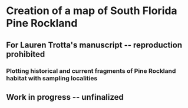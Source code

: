 # Creation of a map of South Florida Pine Rockland
## For Lauren Trotta's manuscript -- reproduction prohibited
### Plotting historical and current fragments of Pine Rockland habitat with sampling localities

## Work in progress -- unfinalized

